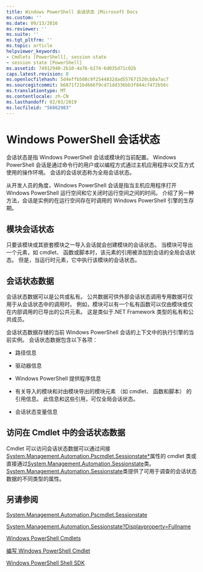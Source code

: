 ```yaml
---
title: Windows PowerShell 会话状态 |Microsoft Docs
ms.custom: ''
ms.date: 09/13/2016
ms.reviewer: ''
ms.suite: ''
ms.tgt_pltfrm: ''
ms.topic: article
helpviewer_keywords:
- Cmdlets [PowerShell], session state
- session state [PowerShell]
ms.assetid: 74912940-2b10-4a76-b174-6d035d71c02b
caps.latest.revision: 8
ms.openlocfilehash: 5d4effb508c9f2544832dad557671520cb0a7ac7
ms.sourcegitcommit: b6871f21bd666f9cd71dd336bb3f844cf472b56c
ms.translationtype: MT
ms.contentlocale: zh-CN
ms.lasthandoff: 02/03/2019
ms.locfileid: "56862983"
---
```

# <a name="windows-powershell-session-state"></a>Windows PowerShell 会话状态

会话状态是指 Windows PowerShell 会话或模块的当前配置。 Windows PowerShell 会话是通过命令行的用户或以编程方式通过主机应用程序以交互方式使用的操作环境。 会话的会话状态称为全局会话状态。

从开发人员的角度，Windows PowerShell 会话是指当主机应用程序打开 Windows PowerShell 运行空间和它关闭时运行空间之间的时间。 介绍了另一种方法，会话是实例的在运行空间存在时调用的 Windows PowerShell 引擎的生存期。

## <a name="module-session-state"></a>模块会话状态

只要该模块或其嵌套模块之一导入会话就会创建模块的会话状态。 当模块可导出一个元素，如 cmdlet、 函数或脚本时，该元素的引用被添加到会话的全局会话状态。 但是，当运行时元素，它中执行该模块的会话状态。

## <a name="session-state-data"></a>会话状态数据

会话状态数据可以是公共或私有。 公共数据可供外部会话状态调用专用数据可仅用于从会话状态中的调用时。 例如，模块可以有一个私有函数可以仅由模块或仅在内部调用的已导出的公共元素。 这是类似于.NET Framework 类型的私有和公共成员。

会话状态数据存储的当前 Windows PowerShell 会话的上下文中的执行引擎的当前实例。 会话状态数据包含以下各项：

- 路径信息

- 驱动器信息

- Windows PowerShell 提供程序信息

- 有关导入的模块和对由模块导出的模块元素 （如 cmdlet、 函数和脚本） 的引用信息。 此信息和这些引用，可仅全局会话状态。

- 会话状态变量信息

## <a name="accessing-session-state-data-within-cmdlets"></a>访问在 Cmdlet 中的会话状态数据

Cmdlet 可以访问会话状态数据可以通过间接[System.Management.Automation.Pscmdlet.Sessionstate*](/dotnet/api/System.Management.Automation.PSCmdlet.SessionState)属性的 cmdlet 类或直接通过[System.Management.Automation.Sessionstate](/dotnet/api/System.Management.Automation.SessionState)类。 [System.Management.Automation.Sessionstate](/dotnet/api/System.Management.Automation.SessionState)类提供了可用于调查的会话状态数据的不同类型的属性。

## <a name="see-also"></a>另请参阅

[System.Management.Automation.Pscmdlet.Sessionstate](/dotnet/api/System.Management.Automation.PSCmdlet.SessionState)

[System.Management.Automation.Sessionstate?Displayproperty=Fullname](/dotnet/api/System.Management.Automation.SessionState)

[Windows PowerShell Cmdlets](./cmdlet-overview.md)

[编写 Windows PowerShell Cmdlet](./writing-a-windows-powershell-cmdlet.md)

[Windows PowerShell Shell SDK](../windows-powershell-reference.md)
